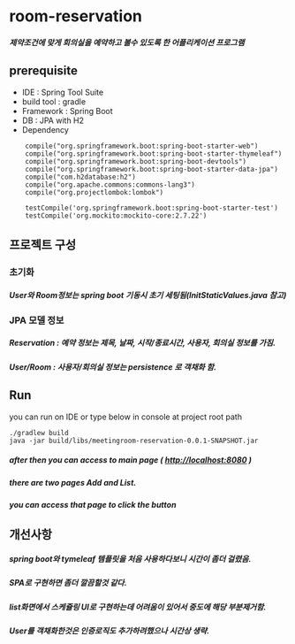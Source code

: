 # room-reservation
##### 제약조건에 맞게 회의실을 예약하고 볼수 있도록 한 어플리케이션 프로그램

## prerequisite
* IDE : Spring Tool Suite 
* build tool : gradle
* Framework : Spring Boot
* DB : JPA with H2
* Dependency

```	compile('org.springframework.boot:spring-boot-starter')
    compile("org.springframework.boot:spring-boot-starter-web")
    compile("org.springframework.boot:spring-boot-starter-thymeleaf")
    compile("org.springframework.boot:spring-boot-devtools")
    compile("org.springframework.boot:spring-boot-starter-data-jpa")
    compile("com.h2database:h2")
    compile("org.apache.commons:commons-lang3")
    compile("org.projectlombok:lombok")
    
	testCompile('org.springframework.boot:spring-boot-starter-test')
 	testCompile('org.mockito:mockito-core:2.7.22')
```

## 프로젝트 구성

### 초기화
##### User와 Room정보는 spring boot 기동시 초기 세팅됨(InitStaticValues.java 참고)
### JPA 모델 정보 
##### Reservation : 예약 정보는 제목, 날짜, 시작/종료시간, 사용자, 회의실 정보를 가짐.
##### User/Room : 사용자/회의실 정보는 persistence 로 객채화 함.
 

## Run
you can run on IDE or type below in console at project root path

```
./gradlew build
java -jar build/libs/meetingroom-reservation-0.0.1-SNAPSHOT.jar
```
##### after then you can access to main page ( [http://localhost:8080](http://localhost:8080) )
##### there are two pages Add and List. 
##### you can access that page to click the button

## 개선사항
##### spring boot와 tymeleaf 템플릿을 처음 사용하다보니 시간이 좀더 걸렸음.
##### SPA로 구현하면 좀더 깔끔할것 같다.
##### list화면에서 스케쥴링 UI로 구현하는데 어려움이 있어서 중도에 해당 부분제거함.
##### User를 객채화한것은 인증로직도 추가하려했으나 시간상 생략.
